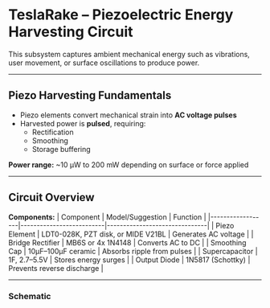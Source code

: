 # TeslaRake – Piezoelectric Energy Harvesting Circuit

This subsystem captures ambient mechanical energy such as vibrations, user movement, or surface oscillations to produce power.

---

## Piezo Harvesting Fundamentals

- Piezo elements convert mechanical strain into **AC voltage pulses**
- Harvested power is **pulsed**, requiring:
  - Rectification
  - Smoothing
  - Storage buffering

**Power range:** ~10 µW to 200 mW depending on surface or force applied

---

## Circuit Overview

**Components:**
| Component        | Model/Suggestion         | Function                      |
|------------------|--------------------------|-------------------------------|
| Piezo Element     | LDT0-028K, PZT disk, or MIDE V21BL | Generates AC voltage         |
| Bridge Rectifier  | MB6S or 4x 1N4148         | Converts AC to DC             |
| Smoothing Cap     | 10µF–100µF ceramic        | Absorbs ripple from pulses    |
| Supercapacitor    | 1F, 2.7–5.5V              | Stores energy surges          |
| Output Diode      | 1N5817 (Schottky)         | Prevents reverse discharge    |

---

### Schematic

